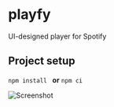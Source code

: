 # playfy

UI-designed player for Spotify

## Project setup
```npm install ``` **or** ```npm ci```

![Screenshot](https://github.com/radikra/uiplayer/blob/main/screenshot.png)
